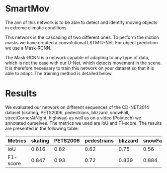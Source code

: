 # SmartMov

The aim of this network is to be able to detect and identify moving objects in extreme climatic conditions.

This network is the cascading of two different ones.
To perform the motion masks we have created a convolutional LSTM U-Net. For object prediction we use a Mask-RCNN.

The Mask-RCNN is a network capable of adapting to any type of data, which is not the case with our U-Net, which detects movement in the scene. It is therefore necessary to train this network on your dataset so that it is able to adapt. The training method is detailed below.

# Results

We evaluated our network on different sequences of the CD-NET2014 dataset (skating, PETS2006, pedestrians, blizzard, snowFall, streetCornerAtNight, highway) as well as on a video (Polytech) we annotated ourselves.
The metrics we used are IoU and F1-score. The results are presented in the following table:

| Metrics  | skating | PETS2006 | pedestrians | blizzard | snowFall | streetCornerAtNight | highway | Polytech |
| -------- | ------- | -------- | ----------- | -------- | -------- | ------------------- | ------- | -------- |
| IoU      | 0.816   | 0.82     | 0.62        | 0.75     | 0.56     | 0.38                | 0.64    | 0.62     |
| F1-score | 0.847   | 0.93     | 0.72        | 0.839    | 0.884    | 0.429               | 0.789   | 0.834    |
